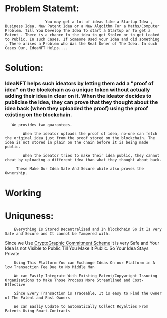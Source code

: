 # Problem Statemt:
                      You may get a lot of ideas like a Startup Idea , Business Idea, New Patent Idea or a New Algoithm For a Maths/Computer Problem. Till You Develop The Idea To start a Startup or To get a Patent . There is a chance fo the idea to get Stolen or to get Leaked to Public. In such Cases, If Someone Used your Idea and did something , There arises a Problem who Was the Real Owner of The Idea. In such Cases Our, IdeaNFT Helps....
# Solution:
### IdeaNFT helps such ideators by letting them add a "proof of idea" on the blockchain as a unique token without actually adding their idea in clear on it. When the ideator decides to publicise the idea, they can prove that they thought about the idea back (when they uploaded the proof) using the proof existing on the blockchain. 
       We provides two guarantees-

            When the ideator uploads the proof of idea, no-one can fetch the original idea just from the proof stored on the blockchain. The idea is not stored in plain on the chain before it is being made public.  

            When the ideator tries to make their idea public, they cannot cheat by uploading a different idea than what they thought about back.

         These Make Our Idea Safe And Secure while also proves the Ownership.


# Working



# Uniquness: #
        Everything Is Stored Decentralized and In blockchain So it Is very Safe and Secure and It cannot be Tampered with.

Since we Use [CryptoGraphic Commitment Scheme](https://en.wikipedia.org/wikiCommitment_scheme) it is very Safe and Your Idea Is not Visible to Public Till You Make it Public. So Your Idea Stays Private

        Using This Platform You can Exchange Ideas On our Platform in A low Transaction Fee Due to No Middle Man

        We can Easily Integrate With Existing Patent/Copywright Issueing Organisations to Make Those Process More Streamlined and Cost-Effective

        Since Every Transaction is Traceable, It is easy to Find the Owner of The Patent and Past Owners

        We can Easliy Update to automatically Collect Royalties From Patents Using Smart-Contracts

         
